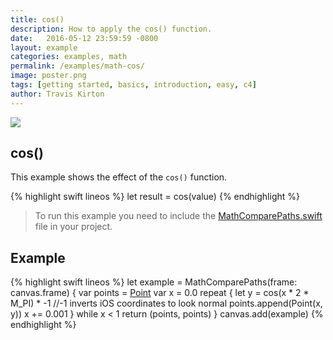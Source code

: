 ```yaml
---
title: cos()
description: How to apply the cos() function.
date:   2016-05-12 23:59:59 -0800
layout: example
categories: examples, math
permalink: /examples/math-cos/
image: poster.png
tags: [getting started, basics, introduction, easy, c4]
author: Travis Kirton
---
```

![](cos.png)

## cos()
This example shows the effect of the `cos()` function.

{% highlight swift lineos %}
let result = cos(value)
{% endhighlight %}

> To run this example you need to include the [MathComparePaths.swift](https://gist.github.com/C4Framework/0705e9ad451fa2b655075ad72432ca46) file in your project.

## Example
{% highlight swift lineos %}
let example = MathComparePaths(frame: canvas.frame) {
    var points = [Point]()
    var x = 0.0
    repeat {
        let y = cos(x * 2 * M_PI) * -1 //-1 inverts iOS coordinates to look normal
        points.append(Point(x, y))
        x += 0.001
    } while x < 1
    return (points, points)
}
canvas.add(example)
{% endhighlight %}
